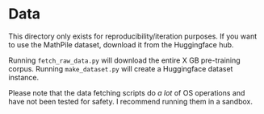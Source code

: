 # Data 
This directory only exists for reproducibility/iteration purposes. If you want to use the MathPile dataset, download it from the Huggingface hub. 

Running `fetch_raw_data.py` will download the entire X GB pre-training corpus. Running `make_dataset.py` will create a Huggingface dataset instance. 

Please note that the data fetching scripts do *a lot* of OS operations and have not been tested for safety. I recommend running them in a sandbox. 
